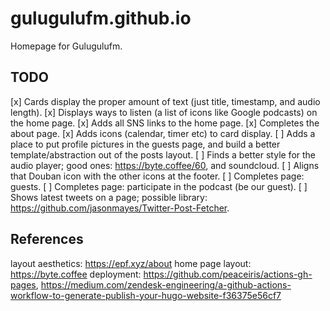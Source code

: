 # gulugulufm.github.io
Homepage for Gulugulufm.

## TODO
[x] Cards display the proper amount of text (just title, timestamp, and audio length).
[x] Displays ways to listen (a list of icons like Google podcasts) on the home page.
[x] Adds all SNS links to the home page.
[x] Completes the about page.
[x] Adds icons (calendar, timer etc) to card display.
[ ] Adds a place to put profile pictures in the guests page, and build a better template/abstraction out of the posts layout.
[ ] Finds a better style for the audio player; good ones: https://byte.coffee/60, and soundcloud.
[ ] Aligns that Douban icon with the other icons at the footer.
[ ] Completes page: guests.
[ ] Completes page: participate in the podcast (be our guest). 
[ ] Shows latest tweets on a page; possible library: https://github.com/jasonmayes/Twitter-Post-Fetcher.

## References
layout aesthetics: https://epf.xyz/about
home page layout: https://byte.coffee
deployment: https://github.com/peaceiris/actions-gh-pages, https://medium.com/zendesk-engineering/a-github-actions-workflow-to-generate-publish-your-hugo-website-f36375e56cf7